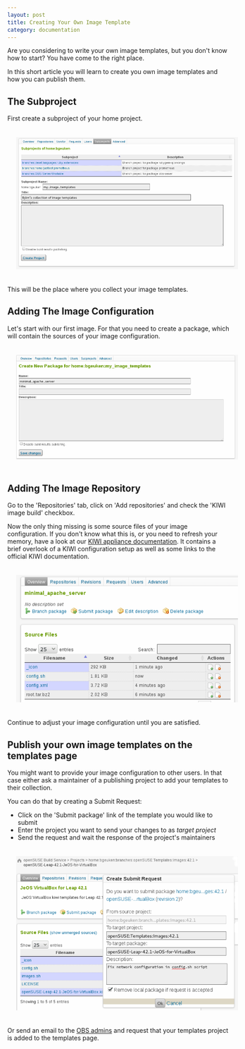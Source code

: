 ```yaml
---
layout: post
title: Creating Your Own Image Template
category: documentation
---
```


Are you considering to write your own image templates, but you don't know
how to start? You have come to the right place.

In this short article you will learn to create you own image templates
and how you can publish them.


## The Subproject

First create a subproject of your home project.

<img src="/images/posts/image_templates_project.png" style="margin:20px;" title="Creating a Subproject">

This will be the place where you collect your image templates.

## Adding The Image Configuration

Let's start with our first image. For that you need to create a package, which will contain the sources
of your image configuration.

<img src="/images/posts/image_templates_package.png" style="margin:20px;" title="Creating a Package container">

## Adding The Image Repository

Go to the 'Repositories' tab, click on 'Add repositories' and check the 'KIWI image build' checkbox.

Now the only thing missing is some source files of your image configuration. If you don't know
what this is, or you need to refresh your memory, have a look at our
[KIWI appliance documentation](http://openbuildservice.org/help/manuals/obs-reference-guide/cha.obs.package_formats.html#_kiwi_appliance).
It contains a brief overlook of a KIWI configuration setup as well as some links to the official KIWI documentation.

<img src="/images/posts/image_templates_overview.png" style="margin:20px;" title="Image Template Sources">

Continue to adjust your image configuration until you are satisfied.

## Publish your own image templates on the templates page

You might want to provide your image configuration to other users. In that case either
ask a maintainer of a publishing project to add your templates to their collection.

You can do that by creating a Submit Request:

* Click on the 'Submit package' link of the template you would like to submit
* Enter the project you want to send your changes to as *target project*
* Send the request and wait the response of the project's maintainers

<img src="/images/posts/image_templates_submit_request.png" style="margin:20px;" title="Image Template Submit Request">

Or send an email to the [OBS admins](admin@opensuse.org) and request that your
templates project is added to the templates page.
